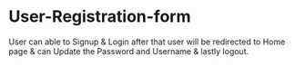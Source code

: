 # User-Registration-form
User can able to Signup &amp; Login after that user will be redirected to Home page &amp; can Update the Password and Username &amp; lastly logout.
